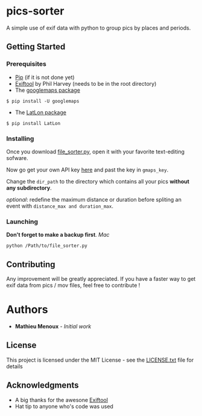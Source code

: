 # pics-sorter

A simple use of exif data with python to group pics by places and periods.

## Getting Started

### Prerequisites

* [Pip](https://pip.pypa.io/en/stable/installing/) (if it is not done yet)
* [Exiftool](http://owl.phy.queensu.ca/~phil/exiftool/) by Phil Harvey (needs to be in the root directory)
* The [googlemaps package](https://github.com/googlemaps/google-maps-services-python)
```
$ pip install -U googlemaps
```
* The [LatLon package](https://pypi.python.org/pypi/LatLon)
```
$ pip install LatLon
```

### Installing

Once you download [file_sorter.py](file_sorter.py), open it with your favorite text-editing sofware.

Now go get your own API key [here](https://developers.google.com/maps/documentation/geocoding/start#get-a-key) and past the key in `gmaps_key`.

Change the `dir_path` to the directory which contains all your pics **without any subdirectory**.

*optional*: redefine the maximum distance or duration before spliting an event with `distance_max and duration_max`. 

### Launching

**Don't forget to make a backup first**.
*Mac*
```
python /Path/to/file_sorter.py
```

## Contributing

Any improvement will be greatly appreciated.
If you have a faster way to get exif data from pics / mov files, feel free to contribute !

# Authors

* **Mathieu Menoux** - *Initial work*

## License

This project is licensed under the MIT License - see the [LICENSE.txt](LICENSE.txt) file for details

## Acknowledgments

* A big thanks for the awesone [Exiftool](http://owl.phy.queensu.ca/~phil/exiftool/)
* Hat tip to anyone who's code was used
